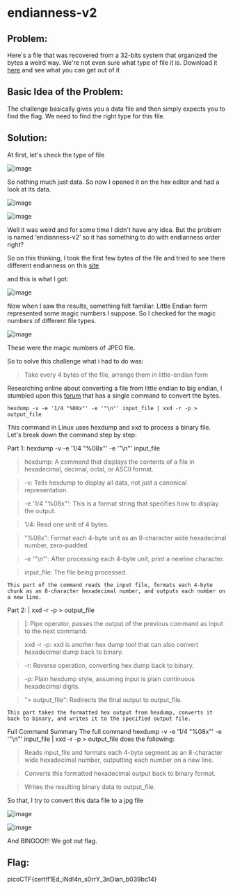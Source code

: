# endianness-v2

## Problem:

Here's a file that was recovered from a 32-bits system that organized the bytes a weird way. We're not even sure what type of file it is.
Download it [here](https://artifacts.picoctf.net/c_titan/35/challengefile) and see what you can get out of it

## Basic Idea of the Problem:

The challenge basically gives you a data file and then simply expects you to find the flag. We need to find the right type for this file. 

## Solution:

At first, let's check the type of file

![image](https://github.com/user-attachments/assets/2de342bb-3c10-4d4a-a749-78dbf1eef4b4)

So nothing much just data. So now I opened it on the hex editor and had a look at its data.

![image](https://github.com/user-attachments/assets/c42cb85d-d40b-402c-b584-3fdf2d16cb0c)

![image](https://github.com/user-attachments/assets/bd1857d5-d2d7-4292-8f59-a8074d451edb)

Well it was weird and for some time I didn't have any idea. But the problem is named ‘endianness-v2’ so it has something to do with endianness order right?

So on this thinking, I took the first few bytes of the file and tried to see there different endianness on this [site](https://www.scadacore.com/tools/programming-calculators/online-hex-converter/)

and this is what I got:

![image](https://github.com/user-attachments/assets/21227586-d39f-4b8f-9c4a-66570833a767)

Now when I saw the results, something felt familiar. Little Endian form represented some magic numbers I suppose. So I checked for the magic numbers of different file types.

![image](https://github.com/user-attachments/assets/22dbcfdb-d151-4ec7-a34a-310f47812993)

These were the magic numbers of JPEG file.

So to solve this challenge what i had to do was:
> Take every 4 bytes of the file, arrange them in little-endian form
>

Researching online about converting a file from little endian to big endian, I stumbled upon this [forum](https://unix.stackexchange.com/questions/239543/is-there-a-oneliner-that-converts-a-binary-file-from-little-endian-to-big-endian) that has a single command to convert the bytes.
```
hexdump -v -e '1/4 "%08x"' -e '"\n"' input_file | xxd -r -p > output_file
```

This command in Linux uses hexdump and xxd to process a binary file. Let's break down the command step by step:

Part 1: hexdump -v -e '1/4 "%08x"' -e '"\n"' input_file

>   hexdump: A command that displays the contents of a file in hexadecimal, decimal, octal, or ASCII format.

>   -v: Tells hexdump to display all data, not just a canonical representation.

>   -e '1/4 "%08x"': This is a format string that specifies how to display the output.

>   1/4: Read one unit of 4 bytes.

>   "%08x": Format each 4-byte unit as an 8-character wide hexadecimal number, zero-padded.

>   -e '"\n"': After processing each 4-byte unit, print a newline character.

>   input_file: The file being processed.

```
This part of the command reads the input file, formats each 4-byte chunk as an 8-character hexadecimal number, and outputs each number on a new line.
```

Part 2: | xxd -r -p > output_file
>   |: Pipe operator, passes the output of the previous command as input to the next command.

>   xxd -r -p: xxd is another hex dump tool that can also convert hexadecimal dump back to binary.

>   -r: Reverse operation, converting hex dump back to binary.

>   -p: Plain hexdump style, assuming input is plain continuous hexadecimal digits.

>   "> output_file": Redirects the final output to output_file.

```
This part takes the formatted hex output from hexdump, converts it back to binary, and writes it to the specified output file.
```

Full Command Summary
The full command hexdump -v -e '1/4 "%08x"' -e '"\n"' input_file | xxd -r -p > output_file does the following:
> Reads input_file and formats each 4-byte segment as an 8-character wide hexadecimal number, outputting each number on a new line.

> Converts this formatted hexadecimal output back to binary format.

> Writes the resulting binary data to output_file.

So that, I try to convert this data file to a jpg file

![image](https://github.com/user-attachments/assets/7391f9dd-0e60-4a37-a4ad-53a7eaf84898)

![image](https://github.com/user-attachments/assets/5b8d0430-ea0a-4814-be81-aeafb24db105)

And BINGOO!!! We got out flag.

## Flag:

picoCTF{cert!f1Ed_iNd!4n_s0rrY_3nDian_b039bc14}
